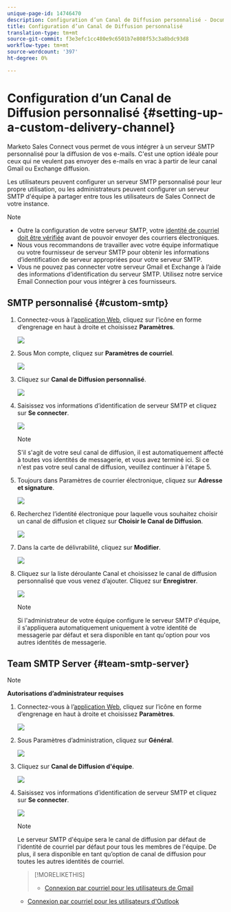 ```yaml
---
unique-page-id: 14746470
description: Configuration d’un Canal de Diffusion personnalisé - Documents marketing - Documentation du produit
title: Configuration d’un Canal de Diffusion personnalisé
translation-type: tm+mt
source-git-commit: f3e3efc1cc480e9c6501b7e808f53c3a8bdc93d8
workflow-type: tm+mt
source-wordcount: '397'
ht-degree: 0%

---
```



# Configuration d’un Canal de Diffusion personnalisé {#setting-up-a-custom-delivery-channel}

Marketo Sales Connect vous permet de vous intégrer à un serveur SMTP personnalisé pour la diffusion de vos e-mails. C&#39;est une option idéale pour ceux qui ne veulent pas envoyer des e-mails en vrac à partir de leur canal Gmail ou Exchange diffusion.

Les utilisateurs peuvent configurer un serveur SMTP personnalisé pour leur propre utilisation, ou les administrateurs peuvent configurer un serveur SMTP d&#39;équipe à partager entre tous les utilisateurs de Sales Connect de votre instance.

>[!NOTE]
>
>* Outre la configuration de votre serveur SMTP, votre [identité de courriel doit être vérifiée](/help/marketo/product-docs/marketo-sales-connect/getting-started/email-settings/verify-your-email.md) avant de pouvoir envoyer des courriers électroniques.
>* Nous vous recommandons de travailler avec votre équipe informatique ou votre fournisseur de serveur SMTP pour obtenir les informations d’identification de serveur appropriées pour votre serveur SMTP.
>* Vous ne pouvez pas connecter votre serveur Gmail et Exchange à l’aide des informations d’identification du serveur SMTP. Utilisez notre service Email Connection pour vous intégrer à ces fournisseurs.


## SMTP personnalisé {#custom-smtp}

1. Connectez-vous à l’[application Web](https://toutapp.com/login), cliquez sur l’icône en forme d’engrenage en haut à droite et choisissez **Paramètres**.

   ![](assets/setting-up-a-custom-delivery-channel-1.png)

1. Sous Mon compte, cliquez sur **Paramètres de courriel**.

   ![](assets/setting-up-a-custom-delivery-channel-2.png)

1. Cliquez sur **Canal de Diffusion personnalisé**.

   ![](assets/setting-up-a-custom-delivery-channel-3.png)

1. Saisissez vos informations d’identification de serveur SMTP et cliquez sur **Se connecter**.

   ![](assets/setting-up-a-custom-delivery-channel-4.png)

   >[!NOTE]
   >
   >S&#39;il s&#39;agit de votre seul canal de diffusion, il est automatiquement affecté à toutes vos identités de messagerie, et vous avez terminé ici. Si ce n&#39;est pas votre seul canal de diffusion, veuillez continuer à l&#39;étape 5.

1. Toujours dans Paramètres de courrier électronique, cliquez sur **Adresse et signature**.

   ![](assets/setting-up-a-custom-delivery-channel-5.png)

1. Recherchez l’identité électronique pour laquelle vous souhaitez choisir un canal de diffusion et cliquez sur **Choisir le Canal de Diffusion**.

   ![](assets/setting-up-a-custom-delivery-channel-6.png)

1. Dans la carte de délivrabilité, cliquez sur **Modifier**.

   ![](assets/setting-up-a-custom-delivery-channel-7.png)

1. Cliquez sur la liste déroulante Canal et choisissez le canal de diffusion personnalisé que vous venez d’ajouter. Cliquez sur **Enregistrer**.

   ![](assets/setting-up-a-custom-delivery-channel-8.png)

   >[!NOTE]
   >
   >Si l&#39;administrateur de votre équipe configure le serveur SMTP d&#39;équipe, il s&#39;appliquera automatiquement uniquement à votre identité de messagerie par défaut et sera disponible en tant qu&#39;option pour vos autres identités de messagerie.

## Team SMTP Server {#team-smtp-server}

>[!NOTE]
>
>**Autorisations d’administrateur requises**

1. Connectez-vous à l’[application Web](https://toutapp.com/login), cliquez sur l’icône en forme d’engrenage en haut à droite et choisissez **Paramètres**.

   ![](assets/setting-up-a-custom-delivery-channel-9.png)

1. Sous Paramètres d’administration, cliquez sur **Général**.

   ![](assets/setting-up-a-custom-delivery-channel-10.png)

1. Cliquez sur **Canal de Diffusion d&#39;équipe**.

   ![](assets/setting-up-a-custom-delivery-channel-11.png)

1. Saisissez vos informations d’identification de serveur SMTP et cliquez sur **Se connecter**.

   ![](assets/setting-up-a-custom-delivery-channel-12.png)

   >[!NOTE]
   >
   >Le serveur SMTP d&#39;équipe sera le canal de diffusion par défaut de l&#39;identité de courriel par défaut pour tous les membres de l&#39;équipe. De plus, il sera disponible en tant qu’option de canal de diffusion pour toutes les autres identités de courriel.

   >[!MORELIKETHIS]
   >
   >* [Connexion par courriel pour les utilisateurs de Gmail](/help/marketo/product-docs/marketo-sales-connect/email-plugins/gmail/email-connection-for-gmail-users.md)
      >
      >
   * [Connexion par courriel pour les utilisateurs d&#39;Outlook](/help/marketo/product-docs/marketo-sales-connect/email-plugins/msc-for-outlook/email-connection-for-outlook-users.md)

